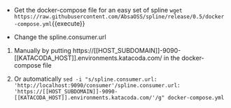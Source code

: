 + Get the docker-compose file for an easy set of spline
`wget https://raw.githubusercontent.com/AbsaOSS/spline/release/0.5/docker-compose.yml`{{execute}}

+ Change the spline.consumer.url

1. Manually by putting https://[[HOST_SUBDOMAIN]]-9090-[[KATACODA_HOST]].environments.katacoda.com/ in the docker-compose file

2. Or automatically `sed -i "s/spline.consumer.url: 'http://localhost:9090/consumer'/spline.consumer.url: 'https://[[HOST_SUBDOMAIN]]-9090-[[KATACODA_HOST]].environments.katacoda.com/'/g" docker-compose.yml`
